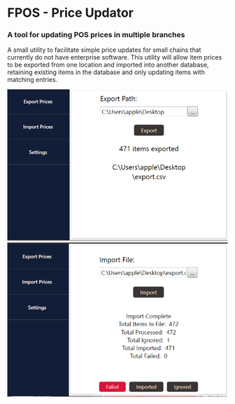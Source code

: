 # FPOS - Price Updator
### A tool for updating POS prices in multiple branches

A small utility to facilitate simple price updates for small chains that currently do not have enterprise software. This utility will allow item prices to be exported from one location and imported into another database, retaining existing items in the database and only updating items with matching entries.

![Image description](https://github.com/appleton6509/FPOSPriceUpdater/blob/master/readme1.png)
![Image description](https://github.com/appleton6509/FPOSPriceUpdater/blob/master/readme2.png)
